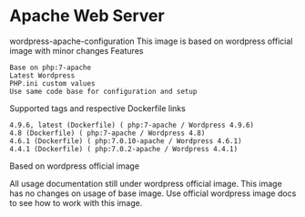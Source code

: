 # Apache Web Server 
wordpress-apache-configuration
This image is based on wordpress official image with minor changes
Features

    Base on php:7-apache
    Latest Wordpress
    PHP.ini custom values
    Use same code base for configuration and setup

Supported tags and respective Dockerfile links

    4.9.6, latest (Dockerfile) ( php:7-apache / Wordpress 4.9.6)
    4.8 (Dockerfile) ( php:7-apache / Wordpress 4.8)
    4.6.1 (Dockerfile) ( php:7.0.10-apache / Wordpress 4.6.1)
    4.4.1 (Dockerfile) ( php:7.0.2-apache / Wordpress 4.4.1)

Based on wordpress official image

All usage documentation still under wordpress official image. This image has no changes on usage of base image. Use official wordpress image docs to see how to work with this image.
